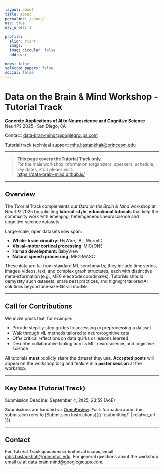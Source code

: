 ```yaml
---
layout: about
title: about
permalink: /about/
nav: true
nav_order: 1

profile:
  align: right
  image:
  image_circular: false
  address:

news: false
selected_papers: false
social: false
---
```


# Data on the Brain & Mind Workshop - Tutorial Track
**Concrete Applications of AI to Neuroscience and Cognitive Science**  
NeurIPS 2025 · San Diego, CA  

Contact: <a href="mailto:data-brain-mind@googlegroups.com">data‑brain‑mind@googlegroups.com</a>

Tutorial track technical support: <a href="mailto:mhs.bastankhah@princeton.edu">mhs.bastankhah@princeton.edu</a>

---

> **This page covers the Tutorial Track only.**  
> For the main workshop information (organizers, speakers, schedule, key dates, etc.) please visit:  
> <https://data-brain-mind.github.io/>

---

## Overview

The Tutorial Track complements our *Data on the Brain & Mind* workshop at NeurIPS 2025 by soliciting **tutorial‑style, educational tutorials** that help the community work with emerging, heterogeneous neuroscience and cognitive‑science datasets.

Large‑scale, open datasets now span:

- **Whole‑brain circuitry:** FlyWire, IBL, WormID  
- **Visual–motor cortical processing:** MICrONS  
- **Human development:** BabyView  
- **Natural speech processing:** MEG‑MASC  

These data are far from standard ML benchmarks; they include time series, images, videos, text, and complex graph structures, each with distinctive meta‑information (e.g., MEG electrode coordinates). Tutorials should demystify such datasets, share best practices, and highlight tailored AI solutions beyond one‑size‑fits‑all models.


---

## Call for Contributions

We invite posts that, for example:

- Provide step‑by‑step guides to accessing or preprocessing a dataset  
- Walk through ML methods tailored to neuro/cognitive data  
- Offer critical reflections on data quirks or lessons learned  
- Describe collaborative tooling across ML, neuroscience, and cognitive science

All tutorials **must** publicly share the dataset they use.
**Accepted posts** will appear on the workshop blog and feature in a **poster session** at the workshop.

---

## Key Dates (Tutorial Track)



Submission Deadline: September 4, 2025, 23:59 (AoE)


Submissions are handled via <a href="https://openreview.net/group?id=NeurIPS.cc/2025/Workshop/DBM/Tutorials&referrer=%5BHomepage%5D(%2F)#tab-your-consoles">OpenReview</a>. For information about the submission refer to [Submission Instructions]({{ '/submitting/' | relative_url }}).

---



## Contact

For Tutorial Track questions or technical issues, email <a href="mailto:mhs.bastankhah@princeton.edu">mhs.bastankhah@princeton.edu</a>. For general questions about the workshop email us at <a href="mailto:data-brain-mind@googlegroups.com">data‑brain‑mind@googlegroups.com</a>.

---

